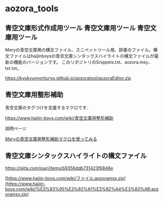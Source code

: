 # aozora_tools
青空文庫形式作成用ツール
青空文庫用ツール
青空文庫用ツール
--------

Meryの青空文庫用の構文ファイル、スニペットツール用、辞書のファイル。構文ファイルはhaijinboysの青空文庫シンタックスハイライトの構文ファイルが最新の機能のバージョンです。
このリポジトリのSnippets.txt、aozora.msy、txt.txt。

[https://kyukyunyorituryo.github.io/aozoratool/aozoraEditor.zip ](https://kyukyunyorituryo.github.io/aozoratool/aozoraEditor.zip)


青空文庫用整形補助
---------

青空文庫のタグつけを支援するマクロです．

[https://www.haijin-boys.com/wiki/青空文庫用整形補助 ](https://www.haijin-boys.com/wiki/%E9%9D%92%E7%A9%BA%E6%96%87%E5%BA%AB%E7%94%A8%E6%95%B4%E5%BD%A2%E8%A3%9C%E5%8A%A9)


説明ページ

[Meryの青空文庫用整形補助マクロを使ってみる](https://99nyorituryo.hatenablog.com/entry/2013/10/28/231520)


青空文庫シンタックスハイライトの構文ファイル
----------------------

https://qiita.com/isari/items/b9356ddb731423f6846e


[https://www.haijin-boys.com/wiki/ファイル:aozoramsy.zip](https://www.haijin-boys.com/wiki/%E3%83%95%E3%82%A1%E3%82%A4%E3%83%AB:aozoramsy.zip)
